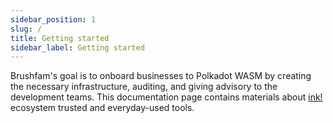 ```yaml
---
sidebar_position: 1
slug: /
title: Getting started
sidebar_label: Getting started
---
```


Brushfam's goal is to onboard businesses to Polkadot WASM by creating the necessary infrastructure, auditing, and giving advisory to the development teams.
This documentation page contains materials about [ink!](https://use.ink/) ecosystem trusted and everyday-used tools.



